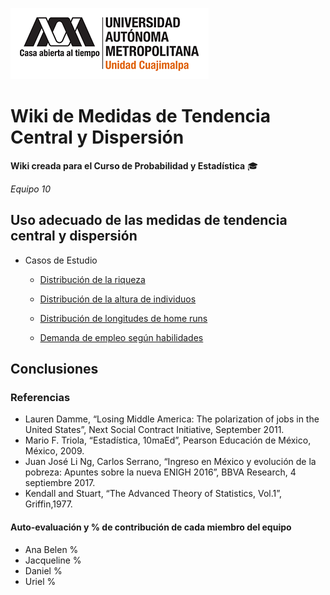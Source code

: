 ![UAM-C](/img/logouamcuajimalpa.png)

# Wiki de Medidas de Tendencia Central y Dispersión

**Wiki creada para el Curso de Probabilidad y Estadística** :mortar_board:

*Equipo 10*

## Uso adecuado de las medidas de tendencia central y dispersión

- Casos de Estudio

  - [Distribución de la riqueza](./casos/caso1.md)

  - [Distribución de la altura de individuos](./casos/caso2.md)

  - [Distribución de longitudes de home runs](./casos/caso3.md)

  - [Demanda de empleo según habilidades](./casos/caso4.md)

## Conclusiones

### Referencias

* Lauren Damme, “Losing Middle America: The polarization of jobs in the United States”, Next Social Contract Initiative, September 2011.
* Mario F. Triola, “Estadística, 10maEd”, Pearson Educación de México, México, 2009.
* Juan José Li Ng, Carlos Serrano, “Ingreso en México y evolución de la pobreza: Apuntes sobre la nueva ENIGH 2016”, BBVA Research, 4 septiembre 2017.
* Kendall and Stuart, “The Advanced Theory of Statistics, Vol.1”, Griffin,1977.

#### Auto-evaluación y % de contribución de cada miembro del equipo

* Ana Belen %
* Jacqueline %
* Daniel %
* Uriel %
